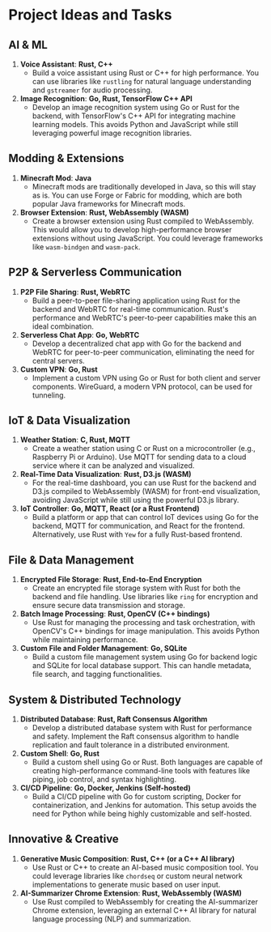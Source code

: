 # Project Ideas and Tasks

## AI & ML

1. **Voice Assistant**: **Rust, C++**  
   * Build a voice assistant using Rust or C++ for high performance. You can use libraries like `rustling` for natural language understanding and `gstreamer` for audio processing.
2. **Image Recognition**: **Go, Rust, TensorFlow C++ API**  
   * Develop an image recognition system using Go or Rust for the backend, with TensorFlow's C++ API for integrating machine learning models. This avoids Python and JavaScript while still leveraging powerful image recognition libraries.

## Modding & Extensions

1. **Minecraft Mod**: **Java**  
   * Minecraft mods are traditionally developed in Java, so this will stay as is. You can use Forge or Fabric for modding, which are both popular Java frameworks for Minecraft mods.
2. **Browser Extension**: **Rust, WebAssembly (WASM)**  
   * Create a browser extension using Rust compiled to WebAssembly. This would allow you to develop high-performance browser extensions without using JavaScript. You could leverage frameworks like `wasm-bindgen` and `wasm-pack`.

## P2P & Serverless Communication

1. **P2P File Sharing**: **Rust, WebRTC**  
   * Build a peer-to-peer file-sharing application using Rust for the backend and WebRTC for real-time communication. Rust's performance and WebRTC's peer-to-peer capabilities make this an ideal combination.
2. **Serverless Chat App**: **Go, WebRTC**  
   * Develop a decentralized chat app with Go for the backend and WebRTC for peer-to-peer communication, eliminating the need for central servers.
3. **Custom VPN**: **Go, Rust**  
   * Implement a custom VPN using Go or Rust for both client and server components. WireGuard, a modern VPN protocol, can be used for tunneling.

## IoT & Data Visualization

1. **Weather Station**: **C, Rust, MQTT**  
   * Create a weather station using C or Rust on a microcontroller (e.g., Raspberry Pi or Arduino). Use MQTT for sending data to a cloud service where it can be analyzed and visualized.
2. **Real-Time Data Visualization**: **Rust, D3.js (WASM)**  
   * For the real-time dashboard, you can use Rust for the backend and D3.js compiled to WebAssembly (WASM) for front-end visualization, avoiding JavaScript while still using the powerful D3.js library.
3. **IoT Controller**: **Go, MQTT, React (or a Rust Frontend)**  
   * Build a platform or app that can control IoT devices using Go for the backend, MQTT for communication, and React for the frontend. Alternatively, use Rust with `Yew` for a fully Rust-based frontend.

## File & Data Management

1. **Encrypted File Storage**: **Rust, End-to-End Encryption**  
   * Create an encrypted file storage system with Rust for both the backend and file handling. Use libraries like `ring` for encryption and ensure secure data transmission and storage.
2. **Batch Image Processing**: **Rust, OpenCV (C++ bindings)**  
   * Use Rust for managing the processing and task orchestration, with OpenCV's C++ bindings for image manipulation. This avoids Python while maintaining performance.
3. **Custom File and Folder Management**: **Go, SQLite**  
   * Build a custom file management system using Go for backend logic and SQLite for local database support. This can handle metadata, file search, and tagging functionalities.

## System & Distributed Technology

1. **Distributed Database**: **Rust, Raft Consensus Algorithm**  
   * Develop a distributed database system with Rust for performance and safety. Implement the Raft consensus algorithm to handle replication and fault tolerance in a distributed environment.
2. **Custom Shell**: **Go, Rust**  
   * Build a custom shell using Go or Rust. Both languages are capable of creating high-performance command-line tools with features like piping, job control, and syntax highlighting.
3. **CI/CD Pipeline**: **Go, Docker, Jenkins (Self-hosted)**  
   * Build a CI/CD pipeline with Go for custom scripting, Docker for containerization, and Jenkins for automation. This setup avoids the need for Python while being highly customizable and self-hosted.

## Innovative & Creative

1. **Generative Music Composition**: **Rust, C++ (or a C++ AI library)**  
   * Use Rust or C++ to create an AI-based music composition tool. You could leverage libraries like `chordseq` or custom neural network implementations to generate music based on user input.
2. **AI-Summarizer Chrome Extension**: **Rust, WebAssembly (WASM)**  
   * Use Rust compiled to WebAssembly for creating the AI-summarizer Chrome extension, leveraging an external C++ AI library for natural language processing (NLP) and summarization.
